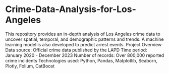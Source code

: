 # Crime-Data-Analysis-for-Los-Angeles
This repository provides an in-depth analysis of Los Angeles crime data to uncover spatial, temporal, and demographic patterns and trends. A machine learning model is also developed to predict arrest events.
Project Overview
Data source: Official crime data published by the LAPD
Time period: January 2020 - December 2023
Number of records: Over 800,000 reported crime incidents
Technologies used: Python, Pandas, Matplotlib, Seaborn, Plotly, Folium, CatBoost
